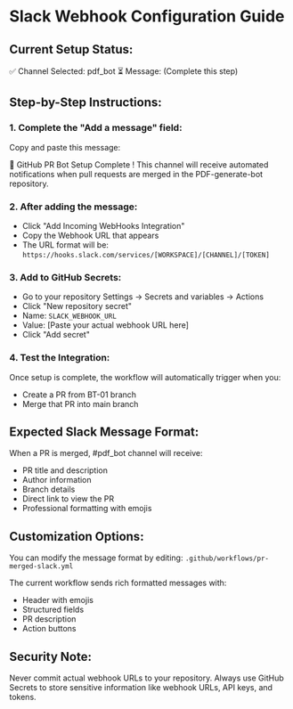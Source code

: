 # Slack Webhook Configuration Guide

## Current Setup Status:
✅ Channel Selected: pdf_bot
⏳ Message: (Complete this step)

## Step-by-Step Instructions:

### 1. Complete the "Add a message" field:
Copy and paste this message:

🤖 GitHub PR Bot Setup Complete        ! 
This channel will receive automated notifications when pull requests are merged in the PDF-generate-bot repository.

### 2. After adding the message:
- Click "Add Incoming WebHooks Integration"
- Copy the Webhook URL that appears
- The URL format will be: `https://hooks.slack.com/services/[WORKSPACE]/[CHANNEL]/[TOKEN]`

### 3. Add to GitHub Secrets:
- Go to your repository Settings → Secrets and variables → Actions
- Click "New repository secret"
- Name: `SLACK_WEBHOOK_URL`
- Value: [Paste your actual webhook URL here]
- Click "Add secret"

### 4. Test the Integration:
Once setup is complete, the workflow will automatically trigger when you:
- Create a PR from BT-01 branch
- Merge that PR into main branch

## Expected Slack Message Format:
When a PR is merged, #pdf_bot channel will receive:
- PR title and description
- Author information
- Branch details
- Direct link to view the PR
- Professional formatting with emojis

## Customization Options:
You can modify the message format by editing:
`.github/workflows/pr-merged-slack.yml`

The current workflow sends rich formatted messages with:
- Header with emojis
- Structured fields
- PR description
- Action buttons

## Security Note:
Never commit actual webhook URLs to your repository. Always use GitHub Secrets to store sensitive information like webhook URLs, API keys, and tokens.